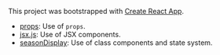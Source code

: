 This project was bootstrapped with [Create React App](https://github.com/facebook/create-react-app).

- [props](./src/props): Use of ``props``.
- [jsx.js](./src/jsx.js): Use of JSX components.
- [seasonDisplay](./src/seasonDisplay): Use of class components and state system.